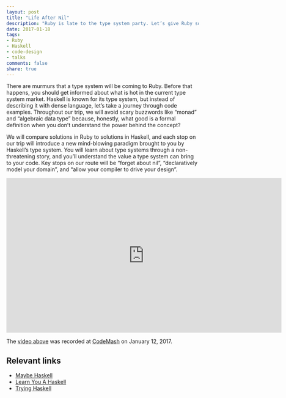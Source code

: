 ```yaml
---
layout: post
title: "Life After Nil"
description: "Ruby is late to the type system party. Let’s give Ruby something smart to say when it gets there. You’ll take a journey with Haskell’s type system. Along the way, you’ll learn how types can let you forget about nil, declaratively model your domain, and allow your compiler to drive your design."
date: 2017-01-18
tags:
- Ruby
- Haskell
- code-design
- talks
comments: false
share: true
---
```


There are murmurs that a type system will be coming to Ruby. Before that happens, you should get informed about what is hot in the current type system market. Haskell is known for its type system, but instead of describing it with dense language, let’s take a journey through code examples. Throughout our trip, we will avoid scary buzzwords like “monad” and “algebraic data type” because, honestly, what good is a formal definition when you don’t understand the power behind the concept?

We will compare solutions in Ruby to solutions in Haskell, and each stop on our trip will introduce a new mind-blowing paradigm brought to you by Haskell’s type system. You will learn about type systems through a non-threatening story, and you’ll understand the value a type system can bring to your code. Key stops on our route will be “forget about nil”, “declaratively model your domain”, and “allow your compiler to drive your design”.

<iframe src="https://player.vimeo.com/video/200077718" width="720" height="405" frameborder="0" webkitallowfullscreen mozallowfullscreen allowfullscreen></iframe>

The [video above](https://vimeo.com/200077718) was recorded at
[CodeMash](http://www.codemash.org/) on January 12, 2017.

## Relevant links
- [Maybe Haskell][MaybeHaskell]
- [Learn You A Haskell][LearnYou]
- [Trying Haskell][Haskell]

[MaybeHaskell]: http://maybe-haskell.com
[LearnYou]: http://learnyouahaskell.com/
[Haskell]: https://www.haskell.org/
